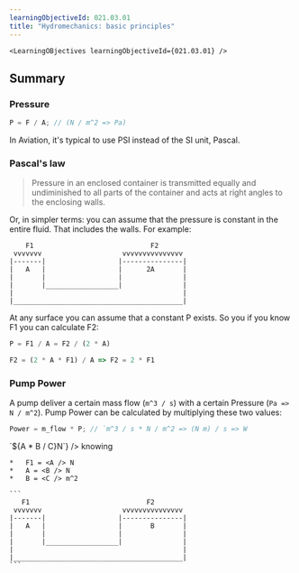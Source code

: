 ```yaml
---
learningObjectiveId: 021.03.01
title: "Hydromechanics: basic principles"
---
```


```tsx eval
<LearningOBjectives learningObjectiveId={021.03.01} />
```

## Summary

### Pressure

```js
P = F / A; // (N / m^2 => Pa)
```

In Aviation, it's typical to use PSI instead of the SI unit, Pascal.

### Pascal's law

> Pressure in an enclosed container is transmitted equally and undiminished to
> all parts of the container and acts at right angles to the enclosing walls.

Or, in simpler terms: you can assume that the pressure is constant in the entire
fluid. That includes the walls. For example:

```
    F1                             F2
 vvvvvvv                    vvvvvvvvvvvvvvv
|-------|                  |---------------|
|   A   |                  |      2A       |
|       |                  |               |
|       |__________________|               |
|                                          |
|__________________________________________|
```

At any surface you can assume that a constant P exists. So you if you know F1
you can calculate F2:

```js
P = F1 / A = F2 / (2 * A)

F2 = (2 * A * F1) / A => F2 = 2 * F1
```

### Pump Power

A pump deliver a certain mass flow (`m^3 / s`) with a certain Pressure
(`Pa => N / m^2`). Pump Power can be calculated by multiplying these two values:

```js
Power = m_flow * P; // `m^3 / s * N / m^2 => (N m) / s => W
```

<FunctionQuestion variant="calculation" lo="021.03.01.01.01">
  <Variables
    variables={{
    A: [10, 20, 40, 50],
    B: [5],
    C: [10, 20, 50, 100]
    }}
    answerFunction={(A, B, C) => `${A * B / C}N`}
  />

  <Text>
    knowing

    *   F1 = <A /> N
    *   A = <B /> N
    *   B = <C /> m^2

    ```
       F1                             F2
     vvvvvvv                    vvvvvvvvvvvvvvv
    |-------|                  |---------------|
    |   A   |                  |       B       |
    |       |                  |               |
    |       |__________________|               |
    |                                          |
    |__________________________________________|
    ```

  </Text>
</FunctionQuestion>
